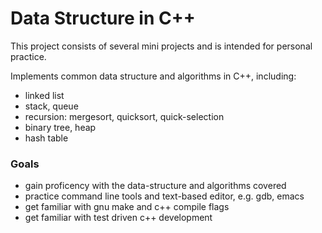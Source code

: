 Data Structure in C++
=====================

This project consists of several mini projects and is intended
for personal practice.

Implements common data structure and algorithms in C++, including:

- linked list
- stack, queue
- recursion: mergesort, quicksort, quick-selection
- binary tree, heap
- hash table


### Goals

- gain proficency with the data-structure and algorithms covered
- practice command line tools and text-based editor, e.g. gdb, emacs
- get familiar with gnu make and c++ compile flags
- get familiar with test driven c++ development
